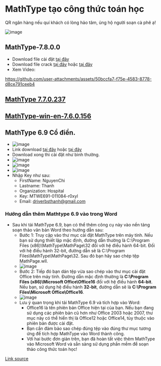 # MathType tạo công thức toán học

QR ngân hàng nếu quí khách có lòng hảo tâm, ủng hộ người soạn cà phê ạ!

![image](https://github.com/user-attachments/assets/b9a751b6-0832-4876-a972-aeaec635d792)

## MathType-7.8.0.0

- Download file cài đặt [tại đây](https://3w7ng6-my.sharepoint.com/:u:/g/personal/driver_3w7ng6_onmicrosoft_com/EWsASutb89pNvx4Ei_fvMW8BZa-S7efk8xSuix4RgUgQpA?e=diLBTY)
- Download file crack [tại đây](https://3w7ng6-my.sharepoint.com/:u:/g/personal/driver_3w7ng6_onmicrosoft_com/EbwgjKVAqo5PmTX6dIwqfcMBzpZ_GK51kG3PhfZUDmRw5g?e=iJPB39) hoặc [tại đây](https://raw.githubusercontent.com/bschithanh/nguon/refs/heads/main/File%20Kich%20Hoat%20MathType-7.8.0.0.rar)
- Xem Video:

https://github.com/user-attachments/assets/50bccfa7-f75e-4583-8778-d8ce791ceeb4

## [MathType 7.7.0.237](https://3w7ng6-my.sharepoint.com/:u:/g/personal/driver_3w7ng6_onmicrosoft_com/Efq6TVP_P-RDsLEIN1BoLBIBCvv6lPJt1xeyY5nU0l7XYw?e=tHJEHx)
## [MathType-win-en-7.6.0.156](https://3w7ng6-my.sharepoint.com/:u:/g/personal/driver_3w7ng6_onmicrosoft_com/EXwn6oeklMFKukyRW6uPDVkBaoQtWi1pBRQdrNEgwzeM-A?e=lqp4mJ)

## MathType 6.9 Cổ điển.
- ![image](https://github.com/user-attachments/assets/c45c469f-5ad2-472e-94ff-a6c2c4721056)
- Link download [tại đây](http://thtanhoib.danphuong.edu.vn/upload/100371/20200116/math_type_69_114201814_0ea555b007.rar) hoặc [tại đây](https://raw.githubusercontent.com/bschithanh/nguon/refs/heads/main/InstallMathType6.9.exe)
- Download xong thì cài đặt như bình thường.
- ![image](https://github.com/user-attachments/assets/57bffaf3-024b-417b-be36-d35e510e7636)
- ![image](https://github.com/user-attachments/assets/9c7a1d25-d5fa-4811-a6a2-4f5806ba18fd)
- ![image](https://github.com/user-attachments/assets/a40dcac0-d221-46d9-b413-41de415c1a56)
- Nhập Key như sau:
  - FirstName: NguyenChi
  - Lastname: Thanh
  - Organization: Hospital
  - Key: MTWE691-011084-r0xyl
  - Email: driverbsthanh@gmail.com

### Hướng dẫn thêm Mathtype 6.9 vào trong Word
- Sau khi tải MathType 6.9, bạn có thể thêm công cụ này vào nền tảng soạn thảo văn bản Word theo hướng dẫn sau: 
  - Bước 1: Truy cập vào thư mục cài đặt MathType trên máy tính. Nếu bạn sử dụng thiết lập mặc định, đường dẫn thường là C:\Program Files (x86)\MathType\MathPage\32 đối với hệ điều hành 64-bit. Đối với hệ điều hành 32-bit, đường dẫn sẽ là C:\Program Files\MathType\MathPage\32. Sau đó bạn hãy sao chép tệp MathPage.wll.
  - ![image](https://github.com/user-attachments/assets/316be75b-0e0f-445b-ba2c-b16f900449a0)
  - Bước 2: Tiếp đó bạn dán tệp vừa sao chép vào thư mục cài đặt Office trên máy tính. Đường dẫn mặc định thường là **C:\Program Files (x86)\Microsoft Office\Office16** đối với hệ điều hành **64-bit**. Nếu bạn, sử dụng hệ điều hành **32-bit**, đường dẫn sẽ là **C:\Program Files\Microsoft Office\Office16**.
  - ![image](https://github.com/user-attachments/assets/54ce0563-7ac5-46ee-b961-8f07be2f0289)
  - Lưu ý quan trọng khi tải MathType 6.9 và tích hợp vào Word: 
    - Office16 là tên phiên bản Office hiện tại của bạn. Nếu bạn đang sử dụng các phiên bản cũ hơn như Office 2003 hoặc 2007, thư mục này có thể hiển thị là Office12 hoặc Office14, tùy thuộc vào phiên bản được cài đặt.
    - Bạn cần đảm bảo sao chép đúng tệp vào đúng thư mục tương ứng để tích hợp MathType vào Word thành công.
    - Với hai bước đơn giản trên, bạn đã hoàn tất việc thêm MathType vào Microsoft Word và sẵn sàng sử dụng phần mềm để soạn thảo công thức toán học!

[Link source](https://docs.google.com/spreadsheets/d/e/2PACX-1vTId_2VGY1MeQdeH6OU6Oja27zMe91mHmYUl6aVWsyKlcFBuLwvr2M-9uaBRWDUqxPAi5xE-pqief4d/pubhtml#)
